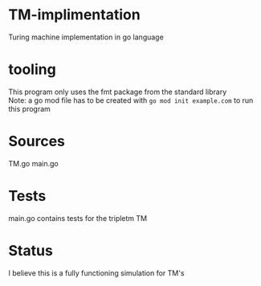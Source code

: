 # TM-implimentation
Turing machine implementation in go language

# tooling
This program only uses the fmt package from the standard library <br />
Note: a go mod file has to be created with `go mod init example.com` to run this program

# Sources
TM.go
main.go

# Tests
main.go contains tests for the tripletm TM

# Status
I believe this is a fully functioning simulation for TM's

